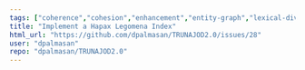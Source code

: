 ```yaml
---
tags: ["coherence","cohesion","enhancement","entity-graph","lexical-diversity","natural-language-processing","readability-metrics","semantic-measurements","spacy","spacy-extensions","text-analysis","text-mining","text-processing","ttr","type-token-ratio"]
title: "Implement a Hapax Legomena Index"
html_url: "https://github.com/dpalmasan/TRUNAJOD2.0/issues/28"
user: "dpalmasan"
repo: "dpalmasan/TRUNAJOD2.0"
---
```



